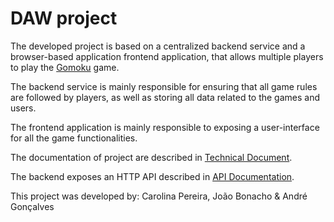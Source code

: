 # DAW project

The developed project is based on a centralized backend service and a browser-based application frontend application,
that allows multiple players to play the [Gomoku](https://en.wikipedia.org/wiki/Gomoku) game.

The backend service is mainly responsible for ensuring that all game rules are followed by players, as well as storing all data related to the games and users.

The frontend application is mainly responsible to exposing a user-interface for all the game functionalities.

The documentation of project are described in [Technical Document](docs/technical-document/technical-document.md).

The backend exposes an HTTP API described in [API Documentation](docs/api/api-documentation.md).

This project was developed by: Carolina Pereira, João Bonacho & André Gonçalves
